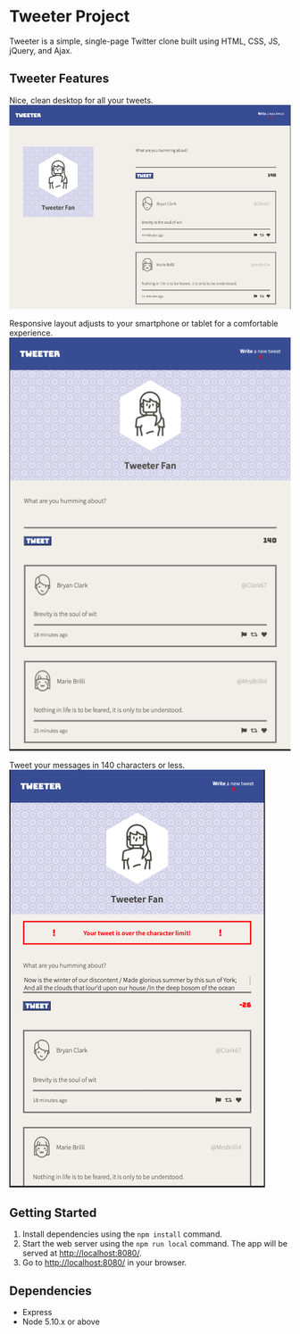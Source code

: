 # Tweeter Project

Tweeter is a simple, single-page Twitter clone built using HTML, CSS, JS, jQuery, and Ajax.


## Tweeter Features

Nice, clean desktop for all your tweets.
![Desktop Layout](public/docs/tweeter-desktop.png)

Responsive layout adjusts to your smartphone or tablet for a comfortable experience.
![Mobile Layout](public/docs/tweeter-mobile.png)

Tweet your messages in 140 characters or less.
![Error Message](public/docs/tweeter-error-msg.png)

## Getting Started

1. Install dependencies using the `npm install` command.
2. Start the web server using the `npm run local` command. The app will be served at <http://localhost:8080/>.
3. Go to <http://localhost:8080/> in your browser.

## Dependencies

- Express
- Node 5.10.x or above
